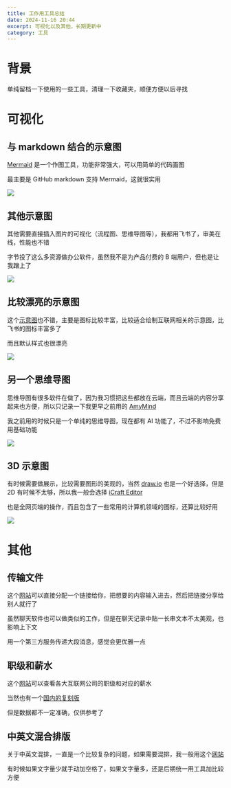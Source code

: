 ```yaml
---
title: 工作用工具总结
date: 2024-11-16 20:44
excerpt: 可视化以及其他，长期更新中
category: 工具
---
```

# 背景
单纯留档一下使用的一些工具，清理一下收藏夹，顺便方便以后寻找

# 可视化
## 与 markdown 结合的示意图
[Mermaid](https://mermaid.js.org/) 是一个作图工具，功能非常强大，可以用简单的代码画图

最主要是 GitHub markdown 支持 Mermaid，这就很实用

![](/img/tools-for-work-1.png)

## 其他示意图
其他需要直接插入图片的可视化（流程图、思维导图等），我都用飞书了，审美在线，性能也不错

字节投了这么多资源做办公软件，虽然我不是为产品付费的 B 端用户，但也是让我蹭上了

![](/img/tools-for-work-2.png)

## 比较漂亮的示意图
这个[示意图](https://www.onemodel.app/)也不错，主要是图标比较丰富，比较适合绘制互联网相关的示意图，比飞书的图标丰富多了

而且默认样式也很漂亮

![](/img/tools-for-work-5.svg)


## 另一个思维导图
思维导图有很多软件在做了，因为我习惯把这些都放在云端，而且云端的内容分享起来也方便，所以只记录一下我更早之前用的 [AmyMind](https://amymind.com/)

我之前用的时候只是一个单纯的思维导图，现在都有 AI 功能了，不过不影响免费用基础功能

![](/img/tools-for-work-3.webp)

## 3D 示意图
有时候需要做展示，比较需要图形的美观的，当然 [draw.io](https://app.diagrams.net/) 也是一个好选择，但是 2D 有时候不太够，所以我一般会选择 [iCraft Editor](https://icraft.gantcloud.com/)

也是全网页端的操作，而且包含了一些常用的计算机领域的图标，还算比较好用

![](/img/tools-for-work-4.png)

# 其他
## 传输文件
这个[网站](https://note.ms/)可以直接分配一个链接给你，把想要的内容输入进去，然后把链接分享给别人就行了

虽然聊天软件也可以做类似的工作，但是在聊天记录中贴一长串文本不太美观，也影响上下文

用一个第三方服务传递大段消息，感觉会更优雅一点

## 职级和薪水
这个[网站](https://www.levels.fyi/)可以查看各大互联网公司的职级和对应的薪水

当然也有一个[国内的复刻版](https://duibiao.info/)

但是数据都不一定准确，仅供参考了

## 中英文混合排版
关于中英文混排，一直是一个比较复杂的问题，如果需要混排，我一般用这个[网站](https://tools.2weima.com/kongge)

有时候如果文字量少就手动加空格了，如果文字量多，还是后期统一用工具加比较方便

